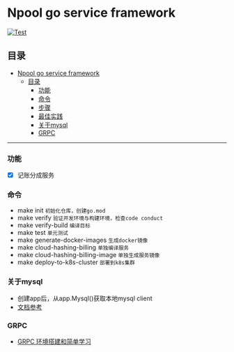 # Npool go service framework

[![Test](https://github.com/NpoolPlatform/go-service-framework/actions/workflows/main.yml/badge.svg?branch=master)](https://github.com/NpoolPlatform/go-service-framework/actions/workflows/main.yml)

## 目录
- [Npool go service framework](#npool-go-service-framework)
  - [目录](#目录)
    - [功能](#功能)
    - [命令](#命令)
    - [步骤](#步骤)
    - [最佳实践](#最佳实践)
    - [关于mysql](#关于mysql)
    - [GRPC](#grpc)

-----------
### 功能
- [x] 记账分成服务

### 命令
* make init ```初始化仓库，创建go.mod```
* make verify ```验证开发环境与构建环境，检查code conduct```
* make verify-build ```编译目标```
* make test ```单元测试```
* make generate-docker-images ```生成docker镜像```
* make cloud-hashing-billing ```单独编译服务```
* make cloud-hashing-billing-image ```单独生成服务镜像```
* make deploy-to-k8s-cluster ```部署到k8s集群```

### 关于mysql
* 创建app后，从app.Mysql()获取本地mysql client
* [文档参考](https://entgo.io/docs/sql-integration)

### GRPC
* [GRPC 环境搭建和简单学习](./grpc.md)
